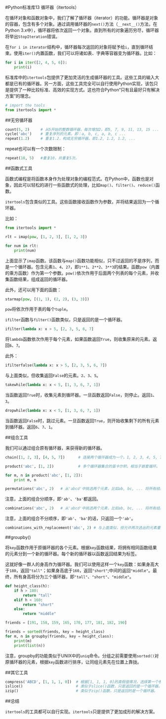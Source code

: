 #Python标准库13 循环器（itertools）

在循环对象和函数对象中，我们了解了循环器（iterator）的功能。循环器是对象的容器，包含有多个对象。通过调用循环器的`next()`方法（`__next__()`方法，在Python 3.x中），循环器将依次返回一个对象。直到所有的对象遍历穷尽，循环器将举出`StopIteration`错误。

在`for i in iterator`结构中，循环器每次返回的对象将赋予给`i`，直到循环结束。使用`iter()`内置函数，我们可以将诸如表、字典等容器变为循环器。比如：

```python
for i in iter([2, 4, 5, 6]):
    print(i)
```

标准库中的`itertools`包提供了更加灵活的生成循环器的工具。这些工具的输入大都是已有的循环器。另一方面，这些工具完全可以自行使用Python实现，该包只是提供了一种比较标准、高效的实现方式。这也符合Python“只有且最好只有解决方案”的理念。

```python
# import the tools
from itertools import *
```

##无穷循环器

```python
count(5, 2)     # 从5开始的整数循环器，每次增加2，即5, 7, 9, 11, 13, 15 ...
cycle('abc')    # 重复序列的元素。即：a, b, c, a, b, c ...
repeat(1.2)     # 重复1.2，构成无穷循环器。即1.2, 1.2, 1.2, ...
```

repeat也可以有一个次数限制：

```python
repeat(10, 5)   #重复10，共重复5次。
```

##函数式工具

函数式编程是将函数本身作为处理对象的编程范式。在Python中，函数也是对象，因此可以轻松的进行一些函数式的处理，比如`map()`、`filter()`、`reduce()`函数。

`itertools`包含类似的工具。这些函数接收函数作为参数，并将结果返回为一个循环器。

比如：

```python
from itertools import *

rlt = imap(pow, [1, 2, 3], [1, 2, 3])

for num in rlt:
    print(num)
```    

上面显示了`imap`函数。该函数与`map()`函数功能相似，只不过返回的不是序列，而是一个循环器。包含元素`1`、`4`、`27`，即`1**1`、`2**2`、`3**3`的结果。函数`pow`（内置的乘方函数）作为第一个参数。`pow()`依次作用于后面两个列表的每个元素，并收集函数结果，组成返回的循环器。

此外，还可以用下面的函数：

```python
starmap(pow, [(1, 1), (2, 2), (3, 3)])
```

`pow`将依次作用于表的每个`tuple`。

`ifilter`函数与`filter()`函数类似，只是返回的是一个循环器。

```python
ifilter(lambda x: x > 5, [2, 3, 5, 6, 7]
```

将`lambda`函数依次作用于每个元素，如果函数返回`True`，则收集原来的元素。返回`6`、`7`。

此外：

```python
ifilterfalse(lambda x: x > 5, [2, 3, 5, 6, 7])
```

与上面类似，但收集返回`False`的元素。`2`、`3`、`5`。

```python
takewhile(lambda x: x < 5, [1, 3, 6, 7, 1])
```

当函数返回`True`时，收集元素到循环器。一旦函数返回`False`，则停止。返回`1`、`3`。

```python
dropwhile(lambda x: x < 5, [1, 3, 6, 7, 1])
```

当函数返回`False`时，跳过元素。一旦函数返回`True`，则开始收集剩下的所有元素到循环器。返回`6`、`7`、`1`。

##组合工具

我们可以通过组合原有循环器，来获得新的循环器。

```python
chain([1, 2, 3], [4, 5, 7])      # 连接两个循环器成为一个。1, 2, 3, 4, 5, 7。
```

```python
product('abc', [1, 2])           # 多个循环器集合的笛卡尔积。相当于嵌套循环。
```

```python
for m, n in product('abc', [1, 2]):
    print m, n
```

```python
permutations('abc', 2)   # 从'abcd'中挑选两个元素，比如ab, bc, ... 将所有结果排序，返回为新的循环器。
```

注意，上面的组合分顺序，即`'ab'`、`'ba'`都返回。

```python
combinations('abc', 2)   # 从'abcd'中挑选两个元素，比如ab, bc, ... 将所有结果排序，返回为新的循环器。
```

注意，上面的组合不分顺序，即`'ab'`、`'ba'`的话，只返回一个`'ab'`。

```python
combinations_with_replacement('abc', 2) # 与上面类似，但允许两次选出的元素重复。即多了'aa', 'bb', 'cc'
```

##groupby()

将`key`函数作用于原循环器的各个元素。根据`key`函数结果，将拥有相同函数结果的元素分到一个新的循环器。每个新的循环器以函数返回结果为标签。

这就好像一群人的身高作为循环器。我们可以使用这样一个`key`函数：如果身高大于`180`，返回`"tall"`；如果身高底于`160`，返回`"short"`;中间的返回`"middle"`。最终，所有身高将分为三个循环器，即`"tall"`、`"short"`、`"middle"`。

```python
def height_class(h):
    if h > 180:
        return "tall"
    elif h < 160:
        return "short"
    else:
        return "middle"

friends = [191, 158, 159, 165, 170, 177, 181, 182, 190]

friends = sorted(friends, key = height_class)
for m, n in groupby(friends, key = height_class):
    print(m)
    print(list(n))
```

注意，groupby的功能类似于UNIX中的`uniq`命令。分组之前需要使用`sorted()`对原循环器的元素，根据`key`函数进行排序，让同组元素先在位置上靠拢。

##其它工具

```python
compress('ABCD', [1, 1, 1, 0])  # 根据[1, 1, 1, 0]的真假值情况，选择第一个参数'ABCD'中的元素。A, B, C。
islice()                        # 类似于slice()函数，只是返回的是一个循环器。
izip()                          # 类似于zip()函数，只是返回的是一个循环器。
```

##总结

`itertools`的工具都可以自行实现。`itertools`只是提供了更加成形的解决方案。